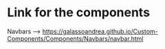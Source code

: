 # Link for the components
Navbars --> https://galassoandrea.github.io/Custom-Components/Components/Navbars/navbar.html
